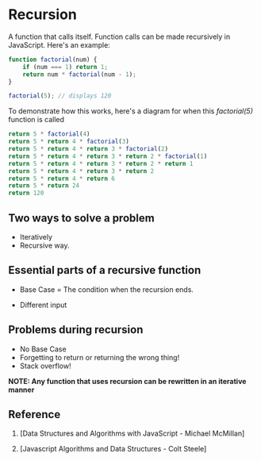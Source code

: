 <h1> Recursion </h2>
A function that calls itself.
Function calls can be made recursively in JavaScript. Here's an example:

```javascript
function factorial(num) {
    if (num === 1) return 1;
    return num * factorial(num - 1);
}

factorial(5); // displays 120
```
To demonstrate how this works, here's a diagram for when this _factorial(5)_ function is called

```javascript
return 5 * factorial(4)
return 5 * return 4 * factorial(3)
return 5 * return 4 * return 3 * factorial(2)
return 5 * return 4 * return 3 * return 2 * factorial(1)
return 5 * return 4 * return 3 * return 2 * return 1
return 5 * return 4 * return 3 * return 2
return 5 * return 4 * return 6
return 5 * return 24
return 120
```

<h2>Two ways to solve a problem</h2>

- Iteratively
- Recursive way.

<h2>Essential parts of a recursive function</h2>

- Base Case = The condition when the recursion ends.

- Different input

<h2>Problems during recursion</h2>

- No Base Case
- Forgetting to return or returning the wrong thing!
- Stack overflow!

**NOTE: Any function that uses recursion can be rewritten in an iterative manner**

## Reference

1.  [Data Structures and Algorithms with JavaScript - Michael McMillan]

2.  [Javascript Algorithms and Data Structures - Colt Steele]
